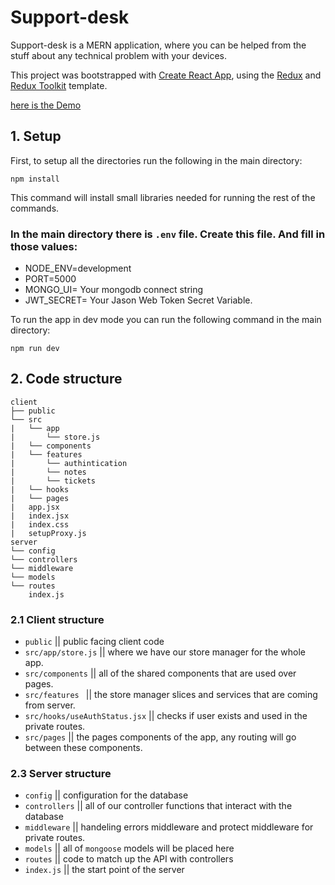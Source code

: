 

# Support-desk

Support-desk is a MERN application, where you can be helped from the stuff about any technical problem with your devices.

This project was bootstrapped with [Create React App](https://github.com/facebook/create-react-app), using the [Redux](https://redux.js.org/) and [Redux Toolkit](https://redux-toolkit.js.org/) template.


[here is the Demo](https://reemasupportdesk.herokuapp.com/)


## 1. Setup

First, to setup all the directories run the following in the main directory:

`npm install`


This command will install small libraries needed for running the rest of the commands.

### In the main directory there is `.env` file. Create this file. And fill in those values:

- NODE_ENV=development
- PORT=5000
- MONGO_UI= Your mongodb connect string
- JWT_SECRET= Your Jason Web Token Secret Variable.




To run the app in dev mode you can run the following command in the main directory:

`npm run dev`

## 2. Code structure

```
client
├── public
└── src
|   └── app
|       └── store.js
|   └── components
|   └── features
|       └── authintication
|       └── notes
|       └── tickets
|   └── hooks
|   └── pages
|   app.jsx
|   index.jsx
|   index.css
|   setupProxy.js
server
└── config
└── controllers
└── middleware
└── models
└── routes
    index.js
```

### 2.1 Client structure

- `public` || public facing client code
- `src/app/store.js` || where we have our store manager for the whole app.
- `src/components` || all of the shared components that are used over pages.
- `src/features ` || the store manager slices and services that are coming from server.
- `src/hooks/useAuthStatus.jsx` || checks if user exists and used in the private routes.
- `src/pages` || the pages components of the app, any routing will go between these components.



### 2.3 Server structure

- `config` ||  configuration for the database
- `controllers` || all of our controller functions that interact with the database
- `middleware` || handeling errors middleware and protect middleware for private routes.
- `models` || all of `mongoose` models will be placed here
- `routes` || code to match up the API with  controllers
- `index.js` || the start point of the server

